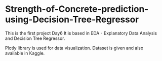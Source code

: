 # Strength-of-Concrete-prediction-using-Decision-Tree-Regressor

This is the first project Day6 It is based in EDA - Explanatory Data Analysis and Decision Tree Regressor.

Plotly library is used for data visualization. 
Dataset is given and also available in Kaggle.
